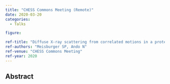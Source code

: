 ```yaml
---
title: "CHESS Commons Meeting (Remote)"
date: 2020-03-20
categories:
  - Talks

figure:

ref-title: "Diffuse X-ray scattering from correlated motions in a protein crystal"
ref-authors: "Meisburger SP, Ando N"
ref-venue: "CHESS Commons Meeting"
ref-year: 2020
---
```


## Abstract
